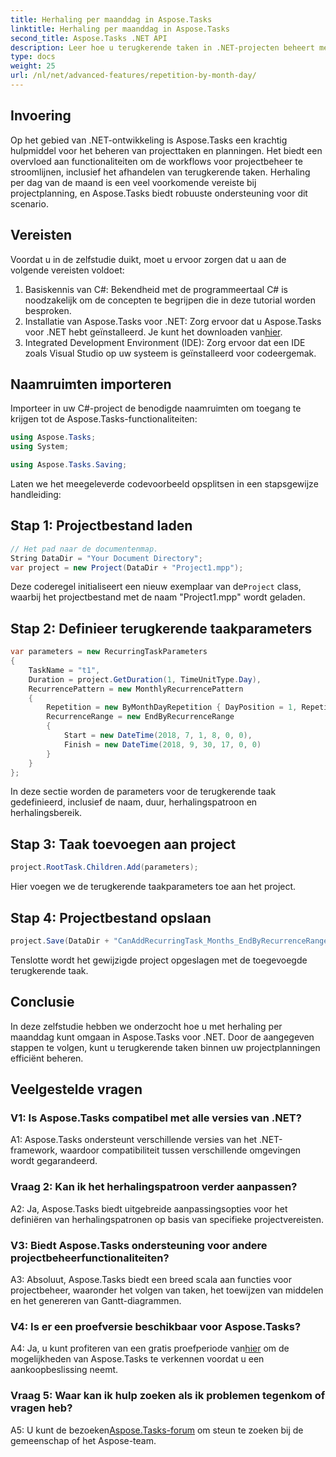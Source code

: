 ```yaml
---
title: Herhaling per maanddag in Aspose.Tasks
linktitle: Herhaling per maanddag in Aspose.Tasks
second_title: Aspose.Tasks .NET API
description: Leer hoe u terugkerende taken in .NET-projecten beheert met Aspose.Tasks. Stapsgewijze handleiding voor het verwerken van herhalingen per maanddag.
type: docs
weight: 25
url: /nl/net/advanced-features/repetition-by-month-day/
---
```

## Invoering

Op het gebied van .NET-ontwikkeling is Aspose.Tasks een krachtig hulpmiddel voor het beheren van projecttaken en planningen. Het biedt een overvloed aan functionaliteiten om de workflows voor projectbeheer te stroomlijnen, inclusief het afhandelen van terugkerende taken. Herhaling per dag van de maand is een veel voorkomende vereiste bij projectplanning, en Aspose.Tasks biedt robuuste ondersteuning voor dit scenario.

## Vereisten

Voordat u in de zelfstudie duikt, moet u ervoor zorgen dat u aan de volgende vereisten voldoet:

1. Basiskennis van C#: Bekendheid met de programmeertaal C# is noodzakelijk om de concepten te begrijpen die in deze tutorial worden besproken.
2. Installatie van Aspose.Tasks voor .NET: Zorg ervoor dat u Aspose.Tasks voor .NET hebt geïnstalleerd. Je kunt het downloaden van[hier](https://releases.aspose.com/tasks/net/).
3. Integrated Development Environment (IDE): Zorg ervoor dat een IDE zoals Visual Studio op uw systeem is geïnstalleerd voor codeergemak.

## Naamruimten importeren

Importeer in uw C#-project de benodigde naamruimten om toegang te krijgen tot de Aspose.Tasks-functionaliteiten:

```csharp
using Aspose.Tasks;
using System;

using Aspose.Tasks.Saving;

```

Laten we het meegeleverde codevoorbeeld opsplitsen in een stapsgewijze handleiding:

## Stap 1: Projectbestand laden

```csharp
// Het pad naar de documentenmap.
String DataDir = "Your Document Directory";
var project = new Project(DataDir + "Project1.mpp");
```

 Deze coderegel initialiseert een nieuw exemplaar van de`Project` class, waarbij het projectbestand met de naam "Project1.mpp" wordt geladen.

## Stap 2: Definieer terugkerende taakparameters

```csharp
var parameters = new RecurringTaskParameters
{
    TaskName = "t1",
    Duration = project.GetDuration(1, TimeUnitType.Day),
    RecurrencePattern = new MonthlyRecurrencePattern
    {
        Repetition = new ByMonthDayRepetition { DayPosition = 1, RepetitionInterval = 2 },
        RecurrenceRange = new EndByRecurrenceRange
        {
            Start = new DateTime(2018, 7, 1, 8, 0, 0),
            Finish = new DateTime(2018, 9, 30, 17, 0, 0)
        }
    }
};
```

In deze sectie worden de parameters voor de terugkerende taak gedefinieerd, inclusief de naam, duur, herhalingspatroon en herhalingsbereik.

## Stap 3: Taak toevoegen aan project

```csharp
project.RootTask.Children.Add(parameters);
```

Hier voegen we de terugkerende taakparameters toe aan het project.

## Stap 4: Projectbestand opslaan

```csharp
project.Save(DataDir + "CanAddRecurringTask_Months_EndByRecurrenceRange_Test_out.mpp", SaveFileFormat.Mpp);
```

Tenslotte wordt het gewijzigde project opgeslagen met de toegevoegde terugkerende taak.

## Conclusie

In deze zelfstudie hebben we onderzocht hoe u met herhaling per maanddag kunt omgaan in Aspose.Tasks voor .NET. Door de aangegeven stappen te volgen, kunt u terugkerende taken binnen uw projectplanningen efficiënt beheren.

## Veelgestelde vragen

### V1: Is Aspose.Tasks compatibel met alle versies van .NET?

A1: Aspose.Tasks ondersteunt verschillende versies van het .NET-framework, waardoor compatibiliteit tussen verschillende omgevingen wordt gegarandeerd.

### Vraag 2: Kan ik het herhalingspatroon verder aanpassen?

A2: Ja, Aspose.Tasks biedt uitgebreide aanpassingsopties voor het definiëren van herhalingspatronen op basis van specifieke projectvereisten.

### V3: Biedt Aspose.Tasks ondersteuning voor andere projectbeheerfunctionaliteiten?

A3: Absoluut, Aspose.Tasks biedt een breed scala aan functies voor projectbeheer, waaronder het volgen van taken, het toewijzen van middelen en het genereren van Gantt-diagrammen.

### V4: Is er een proefversie beschikbaar voor Aspose.Tasks?

 A4: Ja, u kunt profiteren van een gratis proefperiode van[hier](https://releases.aspose.com/) om de mogelijkheden van Aspose.Tasks te verkennen voordat u een aankoopbeslissing neemt.

### Vraag 5: Waar kan ik hulp zoeken als ik problemen tegenkom of vragen heb?

 A5: U kunt de bezoeken[Aspose.Tasks-forum](https://forum.aspose.com/c/tasks/15) om steun te zoeken bij de gemeenschap of het Aspose-team.